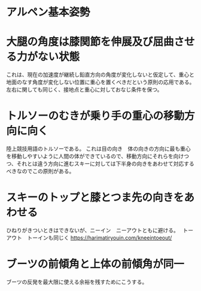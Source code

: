 # アルペン基本姿勢


# 大腿の角度は膝関節を伸展及び屈曲させる力がない状態
これは、現在の加速度が継続し鉛直方向の角度が変化しないと仮定して、重心と地面のなす角度が変化しない位置に重心を置くべきだという原則の応用である。
左右に関しても同じく、接地点と重心に対しておなじ条件を保つ。
# トルソーのむきが乗り手の重心の移動方向に向く
陸上競技用語のトルソーである。
これは目の向き　体の向きの方向に最も重心を移動しやすいように人間の体ができているので、移動方向にそれらを向けつつ、それとは違う方向に進むスキーに対しては下半身の向きをあわせて対応するべきなのでこの原則がある。

# スキーのトップと膝とつま先の向きをあわせる
ひねりがきついときはできないが、ニーイン　ニーアウトともに避ける。　
トーアウト　トーインも同じく
https://harimatiryouin.com/kneeintoeout/

# ブーツの前傾角と上体の前傾角が同一
ブーツの反発を最大限に使える余裕を残すためにこうする。